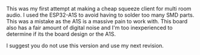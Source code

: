 This was my first attempt at making a cheap squeeze client for multi room audio. 
I used the ESP32-A1S to avoid having to solder too many SMD parts. This was a mistake as the A1S is a massive pain to work with. 
This board also has a fair amount of digital noise and I'm too inexperienced to determine if its the board design or the A1S. 


I suggest you do not use this version and use my next revision.